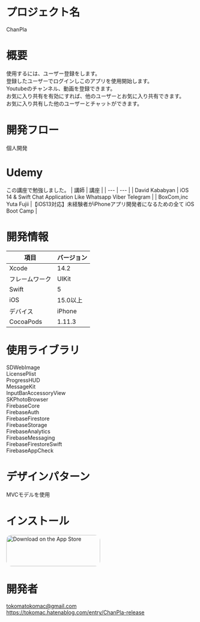 # プロジェクト名
ChanPla

# 概要
使用するには、ユーザー登録をします。<br>
登録したユーザーでログインしこのアプリを使用開始します。<br>
Youtubeのチャンネル、動画を登録できます。<br>
お気に入り共有を有効にすれば、他のユーザーとお気に入り共有できます。<br>
お気に入り共有した他のユーザーとチャットができます。<br>

# 開発フロー
個人開発

# Udemy
この講座で勉強しました。
| 講師 | 講座 |
| --- | --- |
| David Kababyan | iOS 14 & Swift Chat Application Like Whatsapp Viber Telegram |
| BoxCom,inc Yuta Fujii |【iOS13対応】未経験者がiPhoneアプリ開発者になるための全て iOS Boot Camp |

# 開発情報
| 項目 | バージョン |
| --- | --- |
| Xcode | 14.2 |
| フレームワーク | UIKit |
| Swift | 5 |
| iOS | 15.0以上 |
| デバイス | iPhone |
| CocoaPods | 1.11.3 |

# 使用ライブラリ
SDWebImage<br>
LicensePlist<br>
ProgressHUD<br>
MessageKit<br>
InputBarAccessoryView<br>
SKPhotoBrowser<br>
FirebaseCore<br>
FirebaseAuth<br>
FirebaseFirestore<br>
FirebaseStorage<br>
FirebaseAnalytics<br>
FirebaseMessaging<br>
FirebaseFirestoreSwift<br>
FirebaseAppCheck<br>

# デザインパターン
MVCモデルを使用

# インストール
<a href="https://apps.apple.com/us/app/chanpla/id1635696162?itsct=apps_box_badge&amp;itscg=30200" style="display: inline-block; overflow: hidden; border-radius: 13px; width: 250px; height: 83px;"><img src="https://tools.applemediaservices.com/api/badges/download-on-the-app-store/black/ja-jp?size=250x83&amp;releaseDate=1659312000&h=c2ccaa3ca47b1c88aba377b97e69d13b" alt="Download on the App Store" style="border-radius: 13px; width: 250px; height: 83px;"></a>

# 開発者
tokomatokomac@gmail.com<br>
https://tokomac.hatenablog.com/entry/ChanPla-release
